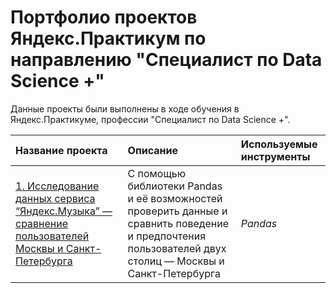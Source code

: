 # Портфолио проектов Яндекс.Практикум по направлению "Специалист по Data Science +"

Данные проекты были выполнены в ходе обучения в Яндекс.Практикуме, профессии "Специалист по Data Science +".

| Название проекта | Описание | Используемые инструменты |
| :---------------------- | :---------------------- | :---------------------- | 
| [1. Исследование данных сервиса “Яндекс.Музыка” — сравнение пользователей Москвы и Санкт-Петербурга](https://github.com/Kirilletno/YandexPracticum_DSprojects/tree/main/%D0%A1%D1%80%D0%B0%D0%B2%D0%BD%D0%B5%D0%BD%D0%B8%D0%B5%20%D0%BF%D0%BE%D0%BB%D1%8C%D0%B7%D0%BE%D0%B2%D0%B0%D1%82%D0%B5%D0%BB%D0%B5%D0%B9%20%D0%AF%D0%BD%D0%B4%D0%B5%D0%BA%D1%81.%D0%9C%D1%83%D0%B7%D1%8B%D0%BA%D0%B8) | С помощью библиотеки Pandas и её возможностей проверить данные и сравнить поведение и предпочтения пользователей двух столиц — Москвы и Санкт-Петербурга| *Pandas*|
